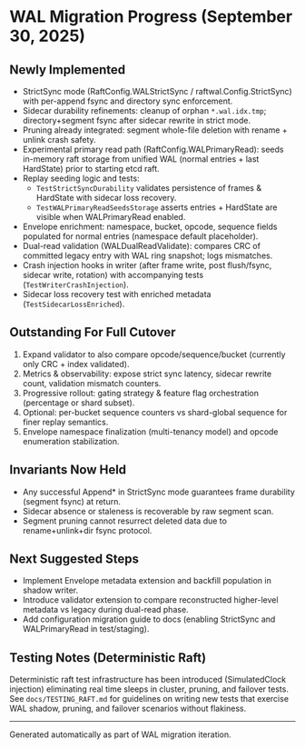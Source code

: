 # WAL Migration Progress (September 30, 2025)

## Newly Implemented
* StrictSync mode (RaftConfig.WALStrictSync / raftwal.Config.StrictSync) with per-append fsync and directory sync enforcement.
* Sidecar durability refinements: cleanup of orphan `*.wal.idx.tmp`; directory+segment fsync after sidecar rewrite in strict mode.
* Pruning already integrated: segment whole-file deletion with rename + unlink crash safety.
* Experimental primary read path (RaftConfig.WALPrimaryRead): seeds in-memory raft storage from unified WAL (normal entries + last HardState) prior to starting etcd raft.
* Replay seeding logic and tests:
  - `TestStrictSyncDurability` validates persistence of frames & HardState with sidecar loss recovery.
  - `TestWALPrimaryReadSeedsStorage` asserts entries + HardState are visible when WALPrimaryRead enabled.
* Envelope enrichment: namespace, bucket, opcode, sequence fields populated for normal entries (namespace default placeholder).
* Dual-read validation (WALDualReadValidate): compares CRC of committed legacy entry with WAL ring snapshot; logs mismatches.
* Crash injection hooks in writer (after frame write, post flush/fsync, sidecar write, rotation) with accompanying tests (`TestWriterCrashInjection`).
* Sidecar loss recovery test with enriched metadata (`TestSidecarLossEnriched`).

## Outstanding For Full Cutover
1. Expand validator to also compare opcode/sequence/bucket (currently only CRC + index validated).
2. Metrics & observability: expose strict sync latency, sidecar rewrite count, validation mismatch counters.
3. Progressive rollout: gating strategy & feature flag orchestration (percentage or shard subset).
4. Optional: per-bucket sequence counters vs shard-global sequence for finer replay semantics.
5. Envelope namespace finalization (multi-tenancy model) and opcode enumeration stabilization.

## Invariants Now Held
* Any successful Append* in StrictSync mode guarantees frame durability (segment fsync) at return.
* Sidecar absence or staleness is recoverable by raw segment scan.
* Segment pruning cannot resurrect deleted data due to rename+unlink+dir fsync protocol.

## Next Suggested Steps
* Implement Envelope metadata extension and backfill population in shadow writer.
* Introduce validator extension to compare reconstructed higher-level metadata vs legacy during dual-read phase.
* Add configuration migration guide to docs (enabling StrictSync and WALPrimaryRead in test/staging).

## Testing Notes (Deterministic Raft)
Deterministic raft test infrastructure has been introduced (SimulatedClock injection) eliminating real time sleeps in cluster, pruning, and failover tests. See `docs/TESTING_RAFT.md` for guidelines on writing new tests that exercise WAL shadow, pruning, and failover scenarios without flakiness.

---
Generated automatically as part of WAL migration iteration.